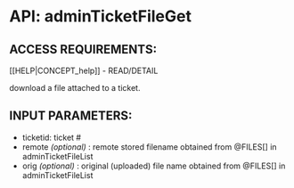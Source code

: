 # API: adminTicketFileGet


## ACCESS REQUIREMENTS: ##
[[HELP|CONCEPT_help]] - READ/DETAIL


download a file attached to a ticket.

## INPUT PARAMETERS: ##
  * ticketid: ticket #
  * remote _(optional)_ : remote stored filename obtained from @FILES[] in adminTicketFileList
  * orig _(optional)_ : original (uploaded) file name obtained from @FILES[] in adminTicketFileList
